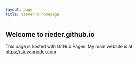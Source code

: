 ```yaml
---
layout: page
title: Steven's homepage
---
```

## Welcome to rieder.github.io

This page is hosted with GitHub Pages.
My main website is at https://stevenrieder.com.
